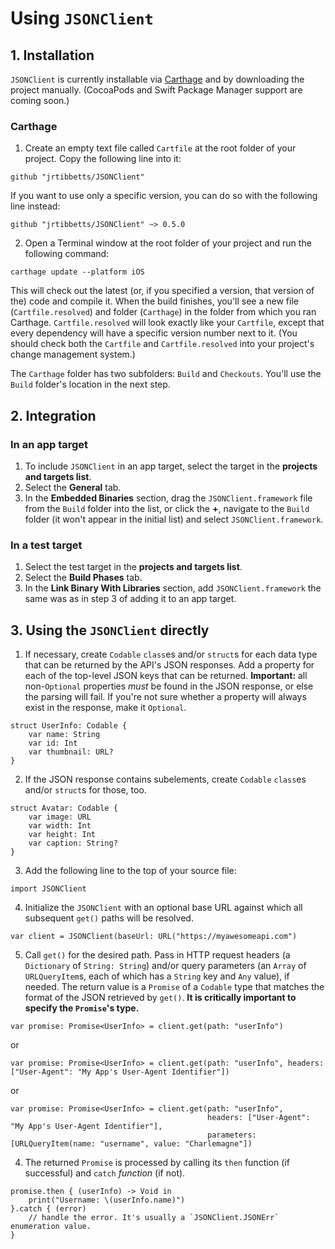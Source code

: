 #  Using `JSONClient`

## 1. Installation

`JSONClient` is currently installable via [Carthage](https://github.com/Carthage/Carthage) and by downloading the project manually. (CocoaPods and Swift Package Manager support are coming soon.)

### Carthage

 1. Create an empty text file called `Cartfile` at the root folder of your project. Copy the following line into it:
```
github "jrtibbetts/JSONClient"
```
 If you want to use only a specific version, you can do so with the following line instead:
```
github "jrtibbetts/JSONClient" ~> 0.5.0
```
 2. Open a Terminal window at the root folder of your project and run the following command:
```
carthage update --platform iOS
```
 This will check out the latest (or, if you specified a version, that version of the) code and compile it. When the build finishes, you'll see a new file (`Cartfile.resolved`) and folder (`Carthage`) in the folder from which you ran Carthage. `Cartfile.resolved`  will look exactly like your `Cartfile`, except that every dependency will have a specific version number next to it. (You should check both the `Cartfile` and `Cartfile.resolved` into your project's change management system.)

 The `Carthage` folder has two subfolders: `Build` and `Checkouts`.  You'll use the `Build` folder's location in the next step.

## 2. Integration

### In an app target
 1. To include `JSONClient` in an app target, select the target in the **projects and targets list**.
 2. Select the **General** tab.
 2. In the **Embedded Binaries** section, drag the `JSONClient.framework` file from the `Build` folder into the list, or click the **+**, navigate to the  `Build` folder (it won't appear in the initial list) and select `JSONClient.framework`.

### In a test target
 1. Select the test target in the **projects and targets list**.
 2. Select the **Build Phases** tab.
 3. In the **Link Binary With Libraries** section, add `JSONClient.framework` the same was as in step 3 of adding it to an app target.

## 3. Using the `JSONClient` directly

 1. If necessary, create `Codable`  `class`es and/or `struct`s for each data type that can be returned by the API's JSON responses. Add a property for each of the top-level JSON keys that can be returned. **Important:** all non-`Optional` properties *must* be found in the JSON response, or else the parsing will fail. If you're not sure whether a property will always exist in the response, make it `Optional`.
```
struct UserInfo: Codable {
    var name: String
    var id: Int
    var thumbnail: URL?
}
```
 2. If the JSON response contains subelements, create `Codable` `class`es and/or `struct`s for those, too.
```
struct Avatar: Codable {
    var image: URL
    var width: Int
    var height: Int
    var caption: String?
}
```
 3. Add the following line to the top of your source file:
```
import JSONClient
```
 4. Initialize the `JSONClient` with an optional base URL against which all subsequent `get()` paths will be resolved.
```
var client = JSONClient(baseUrl: URL("https://myawesomeapi.com")
```
 5. Call `get()` for the desired path. Pass in HTTP request headers (a `Dictionary` of `String: String`) and/or query parameters (an `Array` of `URLQueryItem`s, each of which has a `String` key and `Any` value), if needed. The return value is a `Promise` of a `Codable` type that matches the format of the JSON retrieved by `get()`. **It is critically important to specify the `Promise`'s type.**
```
var promise: Promise<UserInfo> = client.get(path: "userInfo")
```
or
```
var promise: Promise<UserInfo> = client.get(path: "userInfo", headers: ["User-Agent": "My App's User-Agent Identifier"])
```
or
```
var promise: Promise<UserInfo> = client.get(path: "userInfo",
                                            headers: ["User-Agent": "My App's User-Agent Identifier"],
                                            parameters: [URLQueryItem(name: "username", value: "Charlemagne"])
```
 4. The returned `Promise`  is processed by calling its `then` function (if successful) and `catch` *function* (if not).
```
promise.then { (userInfo) -> Void in
    print("Username: \(userInfo.name)")
}.catch { (error)
    // handle the error. It's usually a `JSONClient.JSONErr` enumeration value.
}
```

